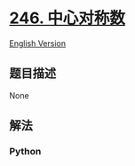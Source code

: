 # [246. 中心对称数](https://leetcode-cn.com/problems/strobogrammatic-number)

[English Version](/leetcode/0200-0299/0246.Strobogrammatic%20Number/README_EN.md)

## 题目描述

<!-- 这里写题目描述 -->

None

## 解法

<!-- 这里可写通用的实现逻辑 -->

<!-- tabs:start -->

### **Python**

<!-- 这里可写当前语言的特殊实现逻辑 -->

```python

```

<!-- tabs:end -->
